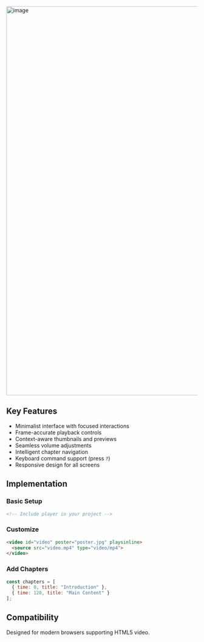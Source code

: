 <img width="1022" alt="image" src="https://github.com/user-attachments/assets/a9546bb9-7521-4681-b059-5076f84cb052" />

## Key Features

- Minimalist interface with focused interactions
- Frame-accurate playback controls
- Context-aware thumbnails and previews
- Seamless volume adjustments
- Intelligent chapter navigation
- Keyboard command support (press `?`)
- Responsive design for all screens

## Implementation

### Basic Setup

```html
<!-- Include player in your project -->
```

### Customize

```html
<video id="video" poster="poster.jpg" playsinline>
  <source src="video.mp4" type="video/mp4">
</video>
```

### Add Chapters

```javascript
const chapters = [
  { time: 0, title: "Introduction" },
  { time: 120, title: "Main Content" }
];
```

## Compatibility

Designed for modern browsers supporting HTML5 video.
